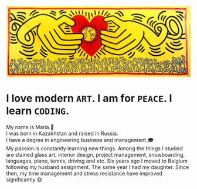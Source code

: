 ![alt text](../haring_banner.jpeg)

# I love modern `ART`. I am for `PEACE`. I learn `CODING`.

My name is Maria.:wave:  
I was born in Kazakhstan and raised in Russia.  
I have a degree in engineering business and management.:mortar_board:  
My passion is constantly learning new things. Among the things I studied are stained glass art, interior design, project management, snowboarding, languages, piano, tennis, driving and etc. Six years ago I moved to Belgium following my husband assignment. The same year I had my daughter. Since then, my time management and stress resistance have improved significantly :smile:  
